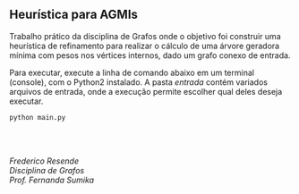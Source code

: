 ## Heurística para AGMIs

Trabalho prático da disciplina de Grafos onde o objetivo foi construir uma heurística de refinamento para realizar o cálculo de uma árvore geradora mínima com pesos nos vértices internos, dado um grafo conexo de entrada.

Para executar, execute a linha de comando abaixo em um terminal (console), com o Python2 instalado. A pasta *entrada* contém variados arquivos de entrada, onde a execução permite escolher qual deles deseja executar.

```
python main.py
```

<br><br>

*Frederico Resende*<br/>
*Disciplina de Grafos*<br/>
*Prof. Fernanda Sumika*
